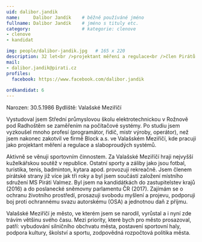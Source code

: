 ```yaml
---
uid: dalibor.jandik
name:     Dalibor Jandík  	# běžně používáné jméno
fullname: Dalibor Jandík  	# jméno s tituly etc.
category:                   # kategorie: clenove
- clenove
- kandidat

img: people/dalibor-jandik.jpg   # 165 x 220
description: 32 let<br />projektant měření a regulace<br />člen Pirátů # kratký popis, max 160 znaků
mail:
- dalibor.jandik@pirati.cz
profiles:
  facebook: https://www.facebook.com/dalibor.jandik
  
ordkandidat: 6  
---
```


Narozen: 30.5.1986 Bydliště: Valašské Meziříčí

Vystudoval jsem Střední průmyslovou školu elektrotechnickou v Rožnově pod Radhoštěm se zaměřením na počítačové systémy. Po studiu jsem vyzkoušel mnoho profesí (programátor, řidič, mistr výroby, operátor), než jsem nakonec zakotvil ve firmě Block a.s. ve Valašském Meziříčí, kde pracuji jako projektant měření a regulace a slaboproudých systémů.

Aktivně se věnuji sportovním činnostem. Za Valašské Meziříčí hraji nejvyšší kuželkářskou soutěž v republice. Ostatní sporty a záliby jako jsou fotbal, turistika, tenis, badminton, kytara apod. provozuji rekreačně. Jsem členem pirátské strany již více jak tři roky a byl jsem součástí založení místního sdružení MS Piráti Valmez. Byl jsem na kandidátkách do zastupitelstev krajů (2016) a do poslanecké sněmovny parlamentu ČR (2017). Zajímám se o ochranu životního prostředí, prosazuji svobodu myšlení a projevu, podporuji boj proti ochrannému svazu autorskému (OSA) a jednotnou daň z příjmu.

Valašské Meziříčí je město, ve kterém jsem se narodil, vyrůstal a i nyní zde trávím většinu svého času. Mezi priority, které bych pro město prosazoval, patří: vybudování silničního obchvatu města, postavení sportovní haly, podpora kultury, školství a sportu, zodpovědná rozpočtová politika města. 
